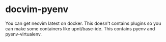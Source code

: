 # docvim-pyenv
You can get neovim latest on docker. 
This doesn't contains plugins so you can make some containers like upnt/base-ide.
This contains pyenv and pyenv-virtualenv.
